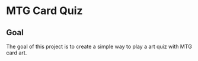 # MTG Card Quiz

## Goal

The goal of this project is to create a simple way to play a art quiz with MTG card art.